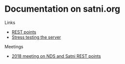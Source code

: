 Documentation on satni.org
==========================

Links

- [REST points](/apps/satni/RESTEndPoints.html)
- [Stress testing the server](/apps/satni/StressTesting.html)

Meetings

- [2018 meeting on NDS and Satni REST points](Meetings/Meeting_2018-09-05.html)